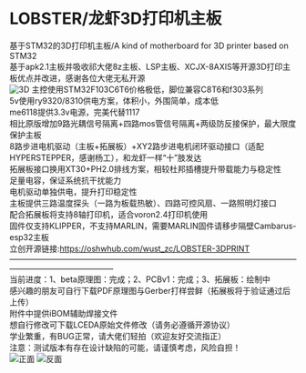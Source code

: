 # LOBSTER/龙虾3D打印机主板
基于STM32的3D打印机主板/A kind of motherboard for 3D printer based on STM32  
基于apk2.1主板并吸收祁大佬8z主板、LSP主板、XCJX-8AXIS等开源3D打印主板优点并改进，感谢各位大佬无私开源  
![3D](https://user-images.githubusercontent.com/104925289/173751223-3e6873e7-ce6d-464a-b61b-260ec9649407.png)
主控使用STM32F103C6T6价格极低，脚位兼容C8T6和f303系列  
5v使用ry9320/8310供电方案，体积小，外围简单，成本低  
me6118提供3.3v电源，完美代替1117  
相比原版增加9路光耦信号隔离+四路mos管信号隔离+两级防反接保护，最大限度保护主板  
8路步进电机驱动（主板+拓展板）+XY2路步进电机闭环驱动接口（适配HYPERSTEPPER，感谢杨工），和龙虾一样“十”肢发达  
拓展板接口换用XT30+PH2.0排线方案，相较杜邦插槽提升带载能力与稳定性  
足量电容，保证系统抗干扰能力  
电机驱动单独供电，提升打印稳定性  
主板提供三路温度探头（一路为板载热敏）、四路可控风扇、一路照明灯接口  
配合拓展板将支持8轴打印机，适合voron2.4打印机使用  
固件仅支持KLIPPER，不支持MARLIN，需要MARLIN固件请移步隔壁Cambarus-esp32主板  
立创开源链接:https://oshwhub.com/wust_zc/LOBSTER-3DPRINT
—————————————————————————————————————————————————  
当前进度：1、beta原理图：完成；2、PCBv1：完成；3、拓展板：绘制中  
感兴趣的朋友可自行下载PDF原理图与Gerber打样尝鲜（拓展板将于验证通过后上传）  
附件中提供iBOM辅助焊接文件  
想自行修改可下载LCEDA原始文件修改（请务必遵循开源协议）  
学业繁重，有BUG正常，请大佬们轻拍（欢迎友好交流指正）  
注意：测试版本有存在设计缺陷的可能，请谨慎考虑，风险自担！  
![正面](https://user-images.githubusercontent.com/104925289/173750571-895a51dc-576b-4745-8f4b-70dd0fa734a7.png)
![反面](https://user-images.githubusercontent.com/104925289/173751047-669db596-b948-42b6-8d42-3ff46b9014ee.png)
